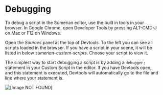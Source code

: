 # Debugging<a name="scripting-debugging"></a>

To debug a script in the Sumerian editor, use the built in tools in your browser\. In Google Chrome, open Developer Tools by pressing ALT\-CMD\-J on Mac or F12 on Windows\.

Open the *Sources* panel at the top of Devtools\. To the left you can see all scripts loaded in the browser\. If you have a script in your scene, it will be listed in below *sumerian\-custom\-scripts*\. Choose your script to view it\.

The simplest way to start debugging a script is by adding a `debugger;` statement in your Custom Script in the editor\. If you have Devtools open, and this statement is executed, Devtools will automatically go to the file and line where your statement is\.

![\[Image NOT FOUND\]](http://docs.aws.amazon.com/sumerian/latest/userguide/)